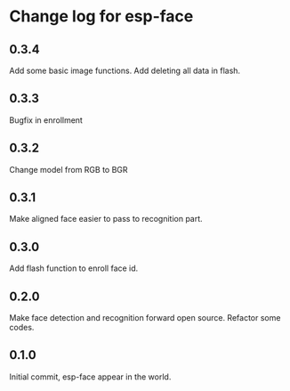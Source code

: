 # Change log for esp-face

## 0.3.4
Add some basic image functions.
Add deleting all data in flash.

## 0.3.3
Bugfix in enrollment

## 0.3.2
Change model from RGB to BGR

## 0.3.1
Make aligned face easier to pass to recognition part.

## 0.3.0
Add flash function to enroll face id.

## 0.2.0
Make face detection and recognition forward open source.
Refactor some codes.

## 0.1.0
Initial commit, esp-face appear in the world.

